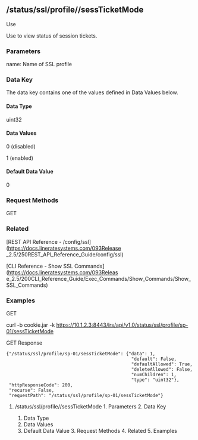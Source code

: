 ## /status/ssl/profile/<name>/sessTicketMode

Use

Use to view status of session tickets.

### Parameters

name: Name of SSL profile

### Data Key

The data key contains one of the values defined in Data Values below.

#### Data Type

uint32

#### Data Values

0 (disabled)

1 (enabled)

#### Default Data Value

0

### Request Methods

GET

### Related

[REST API Reference - /config/ssl](https://docs.lineratesystems.com/093Release
_2.5/250REST_API_Reference_Guide/config/ssl)

[CLI Reference - Show SSL Commands](https://docs.lineratesystems.com/093Releas
e_2.5/200CLI_Reference_Guide/Exec_Commands/Show_Commands/Show_SSL_Commands)

### Examples

GET

curl -b cookie.jar -k
https://10.1.2.3:8443/lrs/api/v1.0/status/ssl/profile/sp-01/sessTicketMode

GET Response

    
    {"/status/ssl/profile/sp-01/sessTicketMode": {"data": 1,
                                                   "default": False,
                                                   "defaultAllowed": True,
                                                   "deleteAllowed": False,
                                                   "numChildren": 1,
                                                   "type": "uint32"},
     "httpResponseCode": 200,
     "recurse": False,
     "requestPath": "/status/ssl/profile/sp-01/sessTicketMode"}
    

  1. /status/ssl/profile/<name>/sessTicketMode
    1. Parameters
    2. Data Key
      1. Data Type
      2. Data Values
      3. Default Data Value
    3. Request Methods
    4. Related
    5. Examples

